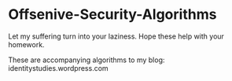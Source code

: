# Offsenive-Security-Algorithms
Let my suffering turn into your laziness. Hope these help with your homework.

These are accompanying algorithms to my blog:
identitystudies.wordpress.com
